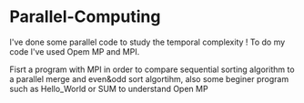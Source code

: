 # Parallel-Computing
I've done some parallel code to study the temporal complexity ! 
To do my code I've used Opem MP and MPI. 

Fisrt a program with MPI in order to compare sequential sorting algorithm to a parallel merge and even&odd sort algortihm, also some beginer program such as Hello_World or SUM to understand Open MP


